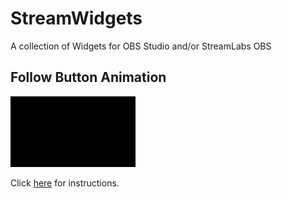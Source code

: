 # StreamWidgets
A collection of Widgets for OBS Studio and/or StreamLabs OBS

## Follow Button Animation

[![Follow Button](src/FollowAnim/FollowAnim.gif)](https://oliverflint.github.io/StreamWidgets/src/FollowAnim/)

Click [here](https://oliverflint.github.io/StreamWidgets/src/FollowAnim/) for instructions.